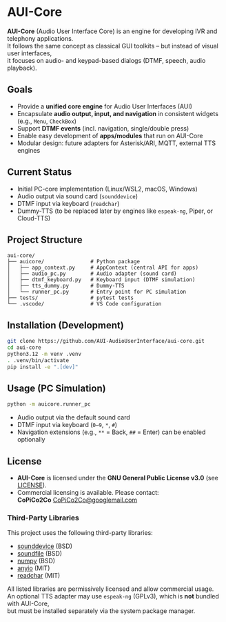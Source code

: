 # AUI-Core

**AUI-Core** (Audio User Interface Core) is an engine for developing IVR and telephony applications.  
It follows the same concept as classical GUI toolkits – but instead of visual user interfaces,  
it focuses on audio- and keypad-based dialogs (DTMF, speech, audio playback).

## Goals

- Provide a **unified core engine** for Audio User Interfaces (AUI)  
- Encapsulate **audio output, input, and navigation** in consistent widgets (e.g., `Menu`, `CheckBox`)  
- Support **DTMF events** (incl. navigation, single/double press)  
- Enable easy development of **apps/modules** that run on AUI-Core  
- Modular design: future adapters for Asterisk/ARI, MQTT, external TTS engines  

## Current Status

- Initial PC-core implementation (Linux/WSL2, macOS, Windows)  
- Audio output via sound card (`sounddevice`)  
- DTMF input via keyboard (`readchar`)  
- Dummy-TTS (to be replaced later by engines like `espeak-ng`, Piper, or Cloud-TTS)  

## Project Structure

```
aui-core/
├── auicore/               # Python package
│   ├── app_context.py     # AppContext (central API for apps)
│   ├── audio_pc.py        # Audio adapter (sound card)
│   ├── dtmf_keyboard.py   # Keyboard input (DTMF simulation)
│   ├── tts_dummy.py       # Dummy-TTS
│   └── runner_pc.py       # Entry point for PC simulation
├── tests/                 # pytest tests
└── .vscode/               # VS Code configuration
```

## Installation (Development)

```bash
git clone https://github.com/AUI-AudioUserInterface/aui-core.git
cd aui-core
python3.12 -m venv .venv
. .venv/bin/activate
pip install -e ".[dev]"
```

## Usage (PC Simulation)

```bash
python -m auicore.runner_pc
```

- Audio output via the default sound card  
- DTMF input via keyboard (`0–9`, `*`, `#`)  
- Navigation extensions (e.g., `**` = Back, `##` = Enter) can be enabled optionally  

## License

- **AUI-Core** is licensed under the **GNU General Public License v3.0** (see [LICENSE](LICENSE)).  
- Commercial licensing is available. Please contact:  
  **CoPiCo2Co** <CoPiCo2Co@googlemail.com>

### Third-Party Libraries

This project uses the following third-party libraries:  
- [sounddevice](https://python-sounddevice.readthedocs.io/) (BSD)  
- [soundfile](https://pysoundfile.readthedocs.io/) (BSD)  
- [numpy](https://numpy.org/) (BSD)  
- [anyio](https://anyio.readthedocs.io/) (MIT)  
- [readchar](https://github.com/magmax/python-readchar) (MIT)  

All listed libraries are permissively licensed and allow commercial usage.  
An optional TTS adapter may use `espeak-ng` (GPLv3), which is **not** bundled with AUI-Core,  
but must be installed separately via the system package manager.
